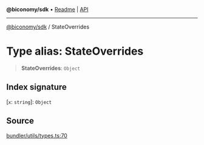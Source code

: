 **@biconomy/sdk** • [Readme](../README.md) \| [API](../globals.md)

***

[@biconomy/sdk](../README.md) / StateOverrides

# Type alias: StateOverrides

> **StateOverrides**: `Object`

## Index signature

 \[`x`: `string`\]: `Object`

## Source

[bundler/utils/types.ts:70](https://github.com/bcnmy/sdk/blob/main/src/bundler/utils/types.ts#L70)
